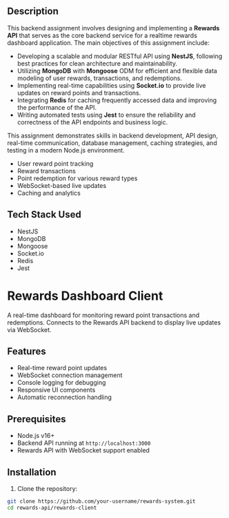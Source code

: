 
## Description

This backend assignment involves designing and implementing a **Rewards API** that serves as the core backend service for a realtime rewards dashboard application. The main objectives of this assignment include:

- Developing a scalable and modular RESTful API using **NestJS**, following best practices for clean architecture and maintainability.
- Utilizing **MongoDB** with **Mongoose** ODM for efficient and flexible data modeling of user rewards, transactions, and redemptions.
- Implementing real-time capabilities using **Socket.io** to provide live updates on reward points and transactions.
- Integrating **Redis** for caching frequently accessed data and improving the performance of the API.
- Writing automated tests using **Jest** to ensure the reliability and correctness of the API endpoints and business logic.

This assignment demonstrates skills in backend development, API design, real-time communication, database management, caching strategies, and testing in a modern Node.js environment.


- User reward point tracking  
- Reward transactions  
- Point redemption for various reward types  
- WebSocket-based live updates  
- Caching and analytics  

## Tech Stack Used
- NestJS  
- MongoDB  
- Mongoose  
- Socket.io  
- Redis  
- Jest  

# Rewards Dashboard Client

A real-time dashboard for monitoring reward point transactions and redemptions. Connects to the Rewards API backend to display live updates via WebSocket.

## Features

- Real-time reward point updates
- WebSocket connection management
- Console logging for debugging
- Responsive UI components
- Automatic reconnection handling

## Prerequisites

- Node.js v16+
- Backend API running at `http://localhost:3000`
- Rewards API with WebSocket support enabled

## Installation

1. Clone the repository:
```bash
git clone https://github.com/your-username/rewards-system.git
cd rewards-api/rewards-client
```
